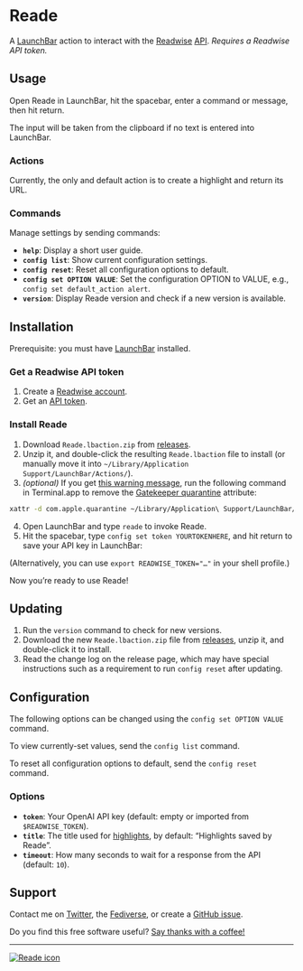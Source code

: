 # Reade

A [LaunchBar](https://www.obdev.at/products/launchbar/) action to interact with the [Readwise](https://readwise.io/) [API](https://readwise.io/api_deets). *Requires a Readwise API token.*

## Usage

Open Reade in LaunchBar, hit the spacebar, enter a command or message, then hit return.

The input will be taken from the clipboard if no text is entered into LaunchBar.

### Actions

Currently, the only and default action is to create a highlight and return its URL.

### Commands

Manage settings by sending commands:

- **`help`**: Display a short user guide.
- **`config list`**: Show current configuration settings.
- **`config reset`**: Reset all configuration options to default.
- **`config set OPTION VALUE`**: Set the configuration OPTION to VALUE, e.g., `config set default_action alert`.
- **`version`**: Display Reade version and check if a new version is available.

## Installation

Prerequisite: you must have [LaunchBar](https://www.obdev.at/products/launchbar/) installed.

### Get a Readwise API token

1. Create a [Readwise account](https://readwise.io/).
2. Get an [API token](https://readwise.io/access_token).

### Install Reade

1. Download `Reade.lbaction.zip` from [releases](https://github.com/quinncomendant/Reade.lbaction/releases).
2. Unzip it, and double-click the resulting `Reade.lbaction` file to install (or manually move it into `~/Library/Application Support/LaunchBar/Actions/`).
3. *(optional)* If you get [this warning message](https://send.strangecode.com/f/gatekeeper-warning.png), run the following command in Terminal.app to remove the [Gatekeeper quarantine](https://support.apple.com/guide/security/gatekeeper-and-runtime-protection-sec5599b66df/web) attribute:
```bash
xattr -d com.apple.quarantine ~/Library/Application\ Support/LaunchBar/Actions/Reade.lbaction
```
4. Open LaunchBar and type `reade` to invoke Reade.
5. Hit the spacebar, type `config set token YOURTOKENHERE`, and hit return to save your API key in LaunchBar:

(Alternatively, you can use `export READWISE_TOKEN="…"` in your shell profile.)

Now you’re ready to use Reade!

## Updating

1. Run the `version` command to check for new versions.
2. Download the new `Reade.lbaction.zip` file from [releases](https://github.com/quinncomendant/Reade.lbaction/releases), unzip it, and double-click it to install.
3. Read the change log on the release page, which may have special instructions such as a requirement to run `config reset` after updating.

## Configuration

The following options can be changed using the `config set OPTION VALUE` command.

To view currently-set values, send the `config list` command.

To reset all configuration options to default, send the `config reset` command.

### Options

- **`token`**: Your OpenAI API key (default: empty or imported from `$READWISE_TOKEN`).
- **`title`**: The title used for [highlights](https://readwise.io/articles), by default: “Highlights saved by Reade”.
- **`timeout`**: How many seconds to wait for a response from the API (default: `10`).

## Support

Contact me on [Twitter](https://twitter.com/com), the [Fediverse](https://mastodon.social/@com), or create a [GitHub issue](https://github.com/quinncomendant/Reade.lbaction/issues).

Do you find this free software useful? [Say thanks with a coffee!](https://ko-fi.com/strangecode)

----

[![Reade icon](docs/Reade.jpg)](docs/Reade.jpg)
